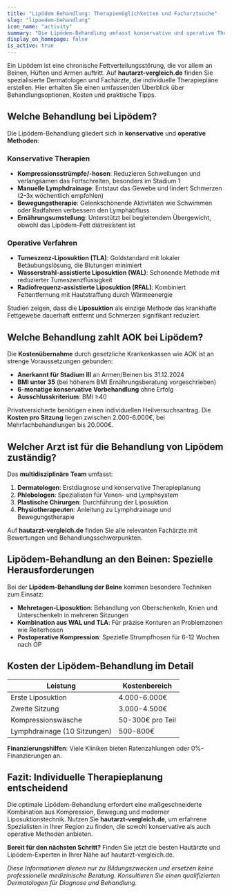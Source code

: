 ```yaml
---
title: "Lipödem Behandlung: Therapiemöglichkeiten und Facharztsuche"
slug: "lipoedem-behandlung"
icon_name: "activity"
summary: "Die Lipödem-Behandlung umfasst konservative und operative Therapien zur Linderung der Fettverteilungsstörung. Erfahren Sie hier alles über Methoden, Kosten und die passende Facharztsuche."
display_on_homepage: false
is_active: true
---
```


Ein Lipödem ist eine chronische Fettverteilungsstörung, die vor allem an Beinen, Hüften und Armen auftritt. Auf **hautarzt-vergleich.de** finden Sie spezialisierte Dermatologen und Fachärzte, die individuelle Therapiepläne erstellen. Hier erhalten Sie einen umfassenden Überblick über Behandlungsoptionen, Kosten und praktische Tipps.

## Welche Behandlung bei Lipödem?

Die Lipödem-Behandlung gliedert sich in **konservative** und **operative Methoden**:

### Konservative Therapien
- **Kompressionsstrümpfe/-hosen**: Reduzieren Schwellungen und verlangsamen das Fortschreiten, besonders im Stadium 1
- **Manuelle Lymphdrainage**: Entstaut das Gewebe und lindert Schmerzen (2-3x wöchentlich empfohlen)
- **Bewegungstherapie**: Gelenkschonende Aktivitäten wie Schwimmen oder Radfahren verbessern den Lymphabfluss
- **Ernährungsumstellung**: Unterstützt bei begleitendem Übergewicht, obwohl das Lipödem-Fett diätresistent ist

### Operative Verfahren
- **Tumeszenz-Liposuktion (TLA)**: Goldstandard mit lokaler Betäubungslösung, die Blutungen minimiert
- **Wasserstrahl-assistierte Liposuktion (WAL)**: Schonende Methode mit reduzierter Tumeszenzflüssigkeit
- **Radiofrequenz-assistierte Liposuktion (RFAL)**: Kombiniert Fettentfernung mit Hautstraffung durch Wärmeenergie

Studien zeigen, dass die **Liposuktion** als einzige Methode das krankhafte Fettgewebe dauerhaft entfernt und Schmerzen signifikant reduziert.

## Welche Behandlung zahlt AOK bei Lipödem?

Die **Kostenübernahme** durch gesetzliche Krankenkassen wie AOK ist an strenge Voraussetzungen gebunden:
- **Anerkannt für Stadium III** an Armen/Beinen bis 31.12.2024
- **BMI unter 35** (bei höherem BMI Ernährungsberatung vorgeschrieben)
- **6-monatige konservative Vorbehandlung** ohne Erfolg
- **Ausschlusskriterium**: BMI ≥40

Privatversicherte benötigen einen individuellen Heilversuchsantrag. Die **Kosten pro Sitzung** liegen zwischen 2.000-6.000€, bei Mehrfachbehandlungen bis 20.000€.

## Welcher Arzt ist für die Behandlung von Lipödem zuständig?

Das **multidisziplinäre Team** umfasst:
1. **Dermatologen**: Erstdiagnose und konservative Therapieplanung
2. **Phlebologen**: Spezialisten für Venen- und Lymphsystem
3. **Plastische Chirurgen**: Durchführung der Liposuktion
4. **Physiotherapeuten**: Anleitung zu Lymphdrainage und Bewegungstherapie

Auf **hautarzt-vergleich.de** finden Sie alle relevanten Fachärzte mit Bewertungen und Behandlungsschwerpunkten.

## Lipödem-Behandlung an den Beinen: Spezielle Herausforderungen

Bei der **Lipödem-Behandlung der Beine** kommen besondere Techniken zum Einsatz:
- **Mehretagen-Liposuktion**: Behandlung von Oberschenkeln, Knien und Unterschenkeln in mehreren Sitzungen
- **Kombination aus WAL und TLA**: Für präzise Konturen an Problemzonen wie Reiterhosen
- **Postoperative Kompression**: Spezielle Strumpfhosen für 6-12 Wochen nach OP

## Kosten der Lipödem-Behandlung im Detail

| Leistung | Kostenbereich |
|----------|---------------|
| Erste Liposuktion | 4.000-6.000€ |
| Zweite Sitzung | 3.000-4.500€ |
| Kompressionswäsche | 50-300€ pro Teil |
| Lymphdrainage (10 Sitzungen) | 500-800€ |

**Finanzierungshilfen**: Viele Kliniken bieten Ratenzahlungen oder 0%-Finanzierungen an.

## Fazit: Individuelle Therapieplanung entscheidend

Die optimale Lipödem-Behandlung erfordert eine maßgeschneiderte Kombination aus Kompression, Bewegung und moderner Liposuktionstechnik. Nutzen Sie **hautarzt-vergleich.de**, um erfahrene Spezialisten in Ihrer Region zu finden, die sowohl konservative als auch operative Methoden anbieten.

**Bereit für den nächsten Schritt?** Finden Sie jetzt die besten Hautärzte und Lipödem-Experten in Ihrer Nähe auf hautarzt-vergleich.de.

*Diese Informationen dienen nur zu Bildungszwecken und ersetzen keine professionelle medizinische Beratung. Konsultieren Sie einen qualifizierten Dermatologen für Diagnose und Behandlung.*
